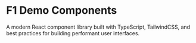 # F1 Demo Components

A modern React component library built with TypeScript, TailwindCSS, and best practices for building performant user interfaces.


